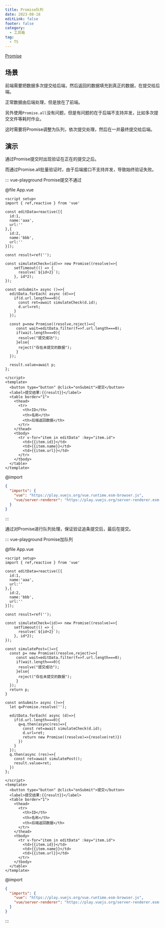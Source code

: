 ```yaml
---
title: Promise队列
date: 2023-08-18
editLink: false
footer: false
category:
  - 工具箱
tag:
  - TS
---
```


[Promise](https://developer.mozilla.org/zh-CN/docs/Web/JavaScript/Reference/Global_Objects/Promise)

## 场景

前端需要把数据多次提交给后端，然后返回的数据填充到真正的数据，在提交给后端。

正常数据由后端处理，但是放在了前端。

另外使用`Promise.all`没有问题，但是有问题的在于后端不支持并发，比如多次提交文件等耗时作业。

这时需要将Promise调整为队列，依次提交处理，然后在一并最终提交给后端。

## 演示

通过Promise提交时出现验证在正在的提交之后。

而通过Promise.all批量验证时，由于后端接口不支持并发，导致始终验证失败。

::: vue-playground Promise提交不通过

@file App.vue

```vue
<script setup>
import { ref,reactive } from 'vue'

const editData=reactive([{
  id:1,
  name:'aaa',
  url:''
},{
  id:2,
  name:'bbb',
  url:''
}]);

const result=ref('');

const simulateCheck=(id)=> new Promise((resolve)=>{
    setTimeout(() => {
      resolve(`${id+2}`);
    }, id*2);
});

const onSubmit= async ()=>{
  editData.forEach( async (d)=>{
    if(d.url.length===0){
      const ret=await simulateCheck(d.id);
      d.url=ret;
    }
  });

  const p=new Promise((resolve,reject)=>{
     const wait=editData.filter(f=>f.url.length===0);
     if(wait.length===0){
      resolve("提交成功");
     }else{
      reject("存在未提交的数据");
     }
  });

  result.value=await p;
};

</script>
<template>
  <button type="button" @click="onSubmit">提交</button>
  <label>提交结果:{{result}}</label>
  <table border="1">
    <thead>
      <tr>
        <th>ID</th>
        <th>名称</th>
        <th>后端返回数据</th>
      </tr>
    </thead>
    <tbody>
      <tr v-for="item in editData" :key="item.id">
        <td>{{item.id}}</td>
        <td>{{item.name}}</td>
        <td>{{item.url}}</td>
      </tr>
    </tbody>
  </table>
</template>

```

@import

```json
{
  "imports": {
    "vue": "https://play.vuejs.org/vue.runtime.esm-browser.js",
    "vue/server-renderer": "https://play.vuejs.org/server-renderer.esm-browser.js"
  }
}
```

:::

通过对Promise进行队列处理，保证验证追条提交后，最后在提交。

::: vue-playground Promise加队列

@file App.vue

```vue
<script setup>
import { ref,reactive } from 'vue'

const editData=reactive([{
  id:1,
  name:'aaa',
  url:''
},{
  id:2,
  name:'bbb',
  url:''
}]);

const result=ref('');

const simulateCheck=(id)=> new Promise((resolve)=>{
    setTimeout(() => {
      resolve(`${id+2}`);
    }, id*2);
});

const simulatePost=()=>{
  const p= new Promise((resolve,reject)=>{
     const wait=editData.filter(f=>f.url.length===0);
     if(wait.length===0){
      resolve("提交成功");
     }else{
      reject("存在未提交的数据");
     }
  });
  return p;
}

const onSubmit= async ()=>{
  let q=Promise.resolve('');

  editData.forEach( async (d)=>{
    if(d.url.length===0){
      q=q.then(async(res)=>{
        const ret=await simulateCheck(d.id);
        d.url=ret;
        return new Promise((resolve)=>{resolve(ret)})
      })
    }
  });
  q.then(async (res)=>{
    const ret=await simulatePost();
    result.value=ret;
  })
};

</script>
<template>
  <button type="button" @click="onSubmit">提交</button>
  <label>提交结果:{{result}}</label>
  <table border="1">
    <thead>
      <tr>
        <th>ID</th>
        <th>名称</th>
        <th>后端返回数据</th>
      </tr>
    </thead>
    <tbody>
      <tr v-for="item in editData" :key="item.id">
        <td>{{item.id}}</td>
        <td>{{item.name}}</td>
        <td>{{item.url}}</td>
      </tr>
    </tbody>
  </table>
</template>

```

@import

```json
{
  "imports": {
    "vue": "https://play.vuejs.org/vue.runtime.esm-browser.js",
    "vue/server-renderer": "https://play.vuejs.org/server-renderer.esm-browser.js"
  }
}
```

:::
